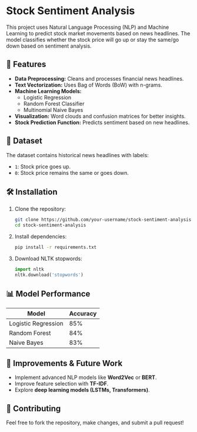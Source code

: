 # Stock Sentiment Analysis

This project uses Natural Language Processing (NLP) and Machine Learning to predict stock market movements based on news headlines. The model classifies whether the stock price will go up or stay the same/go down based on sentiment analysis.

## 📌 Features
- **Data Preprocessing:** Cleans and processes financial news headlines.
- **Text Vectorization:** Uses Bag of Words (BoW) with n-grams.
- **Machine Learning Models:**
  - Logistic Regression
  - Random Forest Classifier
  - Multinomial Naive Bayes
- **Visualization:** Word clouds and confusion matrices for better insights.
- **Stock Prediction Function:** Predicts sentiment based on new headlines.

## 📂 Dataset
The dataset contains historical news headlines with labels:
- `1`: Stock price goes up.
- `0`: Stock price remains the same or goes down.

## 🛠️ Installation
1. Clone the repository:
   ```bash
   git clone https://github.com/your-username/stock-sentiment-analysis.git
   cd stock-sentiment-analysis
   ```
2. Install dependencies:
   ```bash
   pip install -r requirements.txt
   ```
3. Download NLTK stopwords:
   ```python
   import nltk
   nltk.download('stopwords')
   ```


## 📊 Model Performance
| Model                 | Accuracy |
|----------------------|---------|
| Logistic Regression | 85%     |
| Random Forest       | 84%     |
| Naive Bayes         | 83%     |

## 📌 Improvements & Future Work
- Implement advanced NLP models like **Word2Vec** or **BERT**.
- Improve feature selection with **TF-IDF**.
- Explore **deep learning models (LSTMs, Transformers)**.

## 🤝 Contributing
Feel free to fork the repository, make changes, and submit a pull request!
